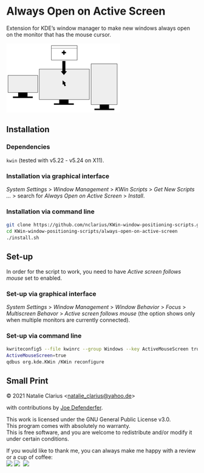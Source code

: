 # Always Open on Active Screen

Extension for KDE’s window manager to make new windows always open on the monitor that has the mouse cursor.

![icon](.img/icon_small.png)




## Installation

### Dependencies

`kwin` (tested with v5.22 - v5.24 on X11).

### Installation via graphical interface

*System Settings* > *Window Management* > *KWin Scripts* > *Get New Scripts …* > search for *Always Open on Active Screen* > *Install*.

### Installation via command line

```bash
git clone https://github.com/nclarius/KWin-window-positioning-scripts.git
cd KWin-window-positioning-scripts/always-open-on-active-screen
./install.sh
```



## Set-up

In order for the script to work, you need to have *Active screen follows mouse* set to enabled.

### Set-up via graphical interface

*System Settings* > *Window Management* > *Window Behavior* > *Focus* > *Multiscreen Behavor* > *Active screen follows mouse* (the option shows only when multiple monitors are currently connected).  

### Set-up via command line

```bash
kwriteconfig5 --file kwinrc --group Windows --key ActiveMouseScreen true
ActiveMouseScreen=true
qdbus org.kde.KWin /KWin reconfigure
```



## Small Print

© 2021 Natalie Clarius \<natalie_clarius@yahoo.de\>

with contributions by [Joe Defenderfer](https://github.com/joedefen).

This work is licensed under the GNU General Public License v3.0.  
This program comes with absolutely no warranty.  
This is free software, and you are welcome to redistribute and/or modify it under certain conditions.  

If you would like to thank me, you can always make me happy with a review or a cup of coffee:  
<a href="https://store.kde.org/p/1617640"><img src="https://raw.githubusercontent.com/nclarius/Plasma-window-decorations/main/.img/kdestore.png" height="25"/></a>
<a href="https://www.paypal.com/donate/?hosted_button_id=7LUUJD83BWRM4"><img src="https://www.paypalobjects.com/en_US/DK/i/btn/btn_donateCC_LG.gif" height="25"/></a>&nbsp;&nbsp;<a href="https://www.buymeacoffee.com/nclarius"><img src="https://cdn.buymeacoffee.com/buttons/v2/default-yellow.png" height="25"/></a>
